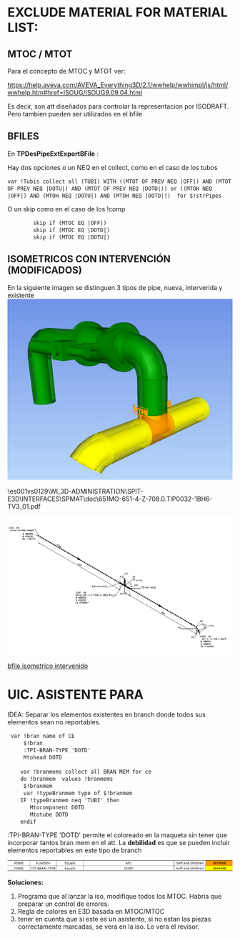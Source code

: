 # EXCLUDE MATERIAL FOR MATERIAL LIST:



## MTOC / MTOT 


Para el concepto de MTOC y MTOT ver:

https://help.aveva.com/AVEVA_Everything3D/2.1/wwhelp/wwhimpl/js/html/wwhelp.htm#href=ISOUG/ISOUG9.09.04.html


Es decir, son att diseñados para controlar la representacion por ISODRAFT. Pero tambien pueden ser utilizados en el bfile

## BFILES

En **TPDesPipeExtExportBFile** :

Hay dos opciones o un NEQ en  el collect, como en el caso de los tubos
```
var !Tubis collect all (TUBI) WITH ((MTOT OF PREV NEQ |OFF|) AND (MTOT OF PREV NEQ |DOTU|) AND (MTOT OF PREV NEQ |DOTD|)) or ((MTOH NEQ |OFF|) AND (MTOH NEQ |DOTU|) AND (MTOH NEQ |DOTD|))  for $!strPipes 
```

O un skip como en el caso de los !comp

```
        skip if (MTOC EQ |OFF|)
        skip if (MTOC EQ |DOTD|) 
        skip if (MTOC EQ |DOTU|)
```

## ISOMETRICOS CON INTERVENCIÓN (MODIFICADOS)

En la siguiente imagen se distinguen 3 tipos de pipe, nueva, interverida y existente
![FOTo](img\ExcludeItemsMaterialList_01.png)


\\es001vs0129\WI_3D-ADMINISTRATION\SPIT-E3D\INTERFACES\SPMAT\doc\651MO-651-4-Z-708.0.TIP0032-1BH6-TV3_01.pdf

![FOTo2](img\ExcludeItemsMaterialList_02.png)

[bfile isometrico intervenido](\\es001vs0129\WI_3D-ADMINISTRATION\SPIT-E3D\INTERFACES\SPMAT\doc\651MO-651-4-Z-708.0.TIP0032-1BH6-TV3_01.b)


# UIC. ASISTENTE PARA 

IDEA: Separar los elementos existentes en branch donde todos sus elementos sean no reportables.

```
 var !bran name of CE
     $!bran
     :TPI-BRAN-TYPE 'DOTD'
     Mtohead DOTD
  
    var !branmems collect all BRAN MEM for ce
    do !branmem  values !branmems 
     $!branmem
     var !typeBranmem type of $!branmem
    IF !typeBranmem neq 'TUBI' then
       Mtocomponent DOTD
       Mtotube DOTD
    endif
```

 :TPI-BRAN-TYPE 'DOTD' permite el coloreado en la maqueta sin tener que incorporar tantos bran mem en el att. La  **debilidad** es que se pueden incluir elementos reportables en este tipo de branch

 

![FOTo2](img\ExcludeItemsMaterialList_03.png)


**Soluciones:** 
1. Programa que al lanzar la iso, modifique todos los MTOC. Habria que preparar un control de errores.
2. Regla de colores en E3D basada en MTOC/MTOC
3. tener en cuenta que si este es un asistente, si no estan las piezas correctamente marcadas, se vera en la iso. Lo vera el revisor.



